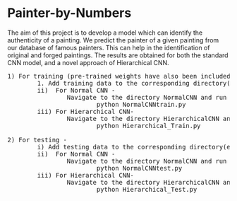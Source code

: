 # Painter-by-Numbers
The aim of this project is to develop a model which can identify the authenticity of a painting. We predict the painter of a given painting from our database of famous painters. This can help in the identification of original and forged paintings. The results are obtained for both the standard CNN model, and a novel approach of Hierarchical CNN.

<pre>
1) For training (pre-trained weights have also been included) -
        1. Add training data to the corresponding directory(examples provided) and move the Dataset directory to the directory NormalCNN or Hierarchical CNN.
        ii)  For Normal CNN -
                Navigate to the directory NormalCNN and run -
                        python NormalCNNtrain.py
        iii) For Hierarchical CNN-
                Navigate to the directory HierarchicalCNN and run -
                        python Hierarchical_Train.py

2) For testing -
        i) Add testing data to the corresponding directory(examples provided) and move the Testing Data directory to the directory NormalCNN or Hierarchical CNN.
        ii)  For Normal CNN -
                Navigate to the directory NormalCNN and run -
                        python NormalCNNtest.py
        iii) For Hierarchical CNN-
                Navigate to the directory HierarchicalCNN and run -
                        python Hierarchical_Test.py                   
 </pre>          

